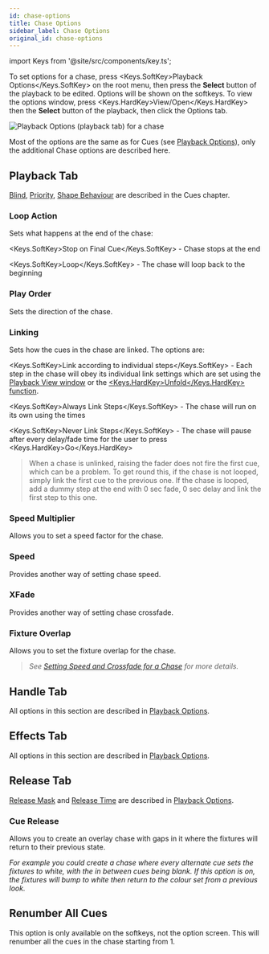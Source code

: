 ```yaml
---
id: chase-options
title: Chase Options
sidebar_label: Chase Options
original_id: chase-options
---
```


import Keys from '@site/src/components/key.ts';

To set options for a chase, press <Keys.SoftKey>Playback Options</Keys.SoftKey> on the root menu,
then press the <strong>Select</strong> button of the playback to be edited. Options will
be shown on the softkeys. To view the options window, press
<Keys.HardKey>View/Open</Keys.HardKey> then the <strong>Select</strong> button of the playback, then click the
Options tab.

![Playback Options (playback tab) for a chase](/docs/images/Playback-Options-Chase-Playback-Tab.png)

Most of the options are the same as for Cues (see [Playback Options](../cues/playback-options.md)), only the additional Chase options are described here.

## Playback Tab

[Blind](../cues/playback-options.md#blind), [Priority](../cues/playback-options.md#priority), 
[Shape Behaviour](../cues/playback-options.md#shape-behaviour) are described in the Cues chapter.

### Loop Action
Sets what happens at the end of the chase:

<Keys.SoftKey>Stop on Final Cue</Keys.SoftKey> - Chase stops at the end


<Keys.SoftKey>Loop</Keys.SoftKey> - The chase will loop back to the beginning

### Play Order
Sets the direction of the chase.

### Linking
Sets how the cues in the chase are linked. The options
are:

<Keys.SoftKey>Link according to individual steps</Keys.SoftKey> - Each step in the chase will obey its 
individual link settings which are set using the
[Playback View window](editing-a-chase.md#opening-a-chase-for-editing)
or the [<Keys.HardKey>Unfold</Keys.HardKey> function](editing-a-chase.md#editing-a-chase-using-unfold).


<Keys.SoftKey>Always Link Steps</Keys.SoftKey> - The chase will run on its own using the times


<Keys.SoftKey>Never Link Steps</Keys.SoftKey> - The chase will pause after every delay/fade time
for the user to press <Keys.HardKey>Go</Keys.HardKey>

> When a chase is unlinked, raising the fader does not fire the first cue, which can be a problem. To get round this, if the chase is not looped, simply link the first cue to the previous one. If the chase is looped, add a dummy step at the end with 0 sec fade, 0 sec delay and link the first step to this one.

### Speed Multiplier
Allows you to set a speed factor for the chase.



### Speed
Provides another way of setting chase speed.

### XFade
Provides another way of setting chase crossfade.

### Fixture Overlap
Allows you to set the fixture overlap for the
chase.

> *See [Setting Speed and Crossfade for a Chase](chase-playback.md#setting-speed-and-crossfade-for-a-chase) for more details.*

## Handle Tab

All options in this section are described in [Playback Options](../cues/playback-options.md#handle-tab).

## Effects Tab

All options in this section are described in [Playback Options](../cues/playback-options.md#effects-tab).

## Release Tab

[Release Mask](../cues/playback-options.md#release-mask) and 
[Release Time](../cues/playback-options.md#release-time) are described in 
[Playback Options](../cues/playback-options.md#release-tab).

### Cue Release
Allows you to create an overlay chase with gaps in it
where the fixtures will return to their previous state.

*For example you could create a chase where every alternate cue sets the fixtures to
white, with the in between cues being blank. If this option is on, the
fixtures will bump to white then return to the colour set from a
previous look.*

## Renumber All Cues

This option is only available on the softkeys, not the option screen.
This will renumber all the cues in the chase starting from 1.